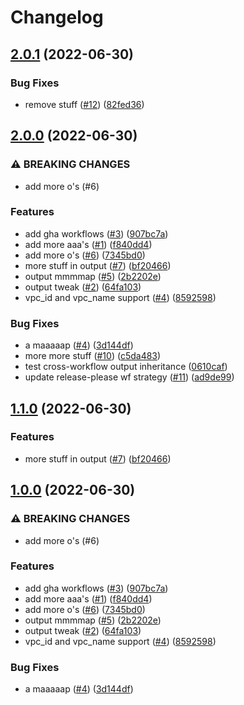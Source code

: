 # Changelog

## [2.0.1](https://github.com/entur/terraform-gcp-init-pr-flow/compare/v2.0.0...v2.0.1) (2022-06-30)


### Bug Fixes

* remove stuff ([#12](https://github.com/entur/terraform-gcp-init-pr-flow/issues/12)) ([82fed36](https://github.com/entur/terraform-gcp-init-pr-flow/commit/82fed365adc39d67f652f64ef26fb3d3ec62633a))

## [2.0.0](https://github.com/entur/terraform-gcp-init-pr-flow/compare/v1.1.0...v2.0.0) (2022-06-30)


### ⚠ BREAKING CHANGES

* add more o's (#6)

### Features

* add gha workflows ([#3](https://github.com/entur/terraform-gcp-init-pr-flow/issues/3)) ([907bc7a](https://github.com/entur/terraform-gcp-init-pr-flow/commit/907bc7a3b35fc890654fa3a32adfa069a24f7029))
* add more aaa's ([#1](https://github.com/entur/terraform-gcp-init-pr-flow/issues/1)) ([f840dd4](https://github.com/entur/terraform-gcp-init-pr-flow/commit/f840dd498acaa18d7e9f9f703212ed7e6c12f6c1))
* add more o's ([#6](https://github.com/entur/terraform-gcp-init-pr-flow/issues/6)) ([7345bd0](https://github.com/entur/terraform-gcp-init-pr-flow/commit/7345bd093117613fb80c8fbf403fb13fdb384bb2))
* more stuff in output ([#7](https://github.com/entur/terraform-gcp-init-pr-flow/issues/7)) ([bf20466](https://github.com/entur/terraform-gcp-init-pr-flow/commit/bf204665964384bbbc591edd6c5f6a82e736abd4))
* output mmmmap ([#5](https://github.com/entur/terraform-gcp-init-pr-flow/issues/5)) ([2b2202e](https://github.com/entur/terraform-gcp-init-pr-flow/commit/2b2202ecacb6737fd75db92a14777ba6e4e87169))
* output tweak ([#2](https://github.com/entur/terraform-gcp-init-pr-flow/issues/2)) ([64fa103](https://github.com/entur/terraform-gcp-init-pr-flow/commit/64fa103a128f33f60e7cf4b41713d8b70f7e904a))
* vpc_id and vpc_name support ([#4](https://github.com/entur/terraform-gcp-init-pr-flow/issues/4)) ([8592598](https://github.com/entur/terraform-gcp-init-pr-flow/commit/859259841844dc9c73e7838fce24f23343ab5917))


### Bug Fixes

* a maaaaap ([#4](https://github.com/entur/terraform-gcp-init-pr-flow/issues/4)) ([3d144df](https://github.com/entur/terraform-gcp-init-pr-flow/commit/3d144df02a1ee78b521c812ef4ab879e60c99496))
* more more stuff ([#10](https://github.com/entur/terraform-gcp-init-pr-flow/issues/10)) ([c5da483](https://github.com/entur/terraform-gcp-init-pr-flow/commit/c5da483e71348b9656c805206970164473134600))
* test cross-workflow output inheritance ([0610caf](https://github.com/entur/terraform-gcp-init-pr-flow/commit/0610caf5fb420317f10d2c7c1fe8ed68b500c6e8))
* update release-please wf strategy ([#11](https://github.com/entur/terraform-gcp-init-pr-flow/issues/11)) ([ad9de99](https://github.com/entur/terraform-gcp-init-pr-flow/commit/ad9de994eb3a8dd824b72faf4dda4ef2be8dfee6))

## [1.1.0](https://github.com/entur/terraform-gcp-init-pr-flow/compare/v1.0.0...v1.1.0) (2022-06-30)


### Features

* more stuff in output ([#7](https://github.com/entur/terraform-gcp-init-pr-flow/issues/7)) ([bf20466](https://github.com/entur/terraform-gcp-init-pr-flow/commit/bf204665964384bbbc591edd6c5f6a82e736abd4))

## [1.0.0](https://github.com/entur/terraform-gcp-init-pr-flow/compare/v0.1.0...v1.0.0) (2022-06-30)


### ⚠ BREAKING CHANGES

* add more o's (#6)

### Features

* add gha workflows ([#3](https://github.com/entur/terraform-gcp-init-pr-flow/issues/3)) ([907bc7a](https://github.com/entur/terraform-gcp-init-pr-flow/commit/907bc7a3b35fc890654fa3a32adfa069a24f7029))
* add more aaa's ([#1](https://github.com/entur/terraform-gcp-init-pr-flow/issues/1)) ([f840dd4](https://github.com/entur/terraform-gcp-init-pr-flow/commit/f840dd498acaa18d7e9f9f703212ed7e6c12f6c1))
* add more o's ([#6](https://github.com/entur/terraform-gcp-init-pr-flow/issues/6)) ([7345bd0](https://github.com/entur/terraform-gcp-init-pr-flow/commit/7345bd093117613fb80c8fbf403fb13fdb384bb2))
* output mmmmap ([#5](https://github.com/entur/terraform-gcp-init-pr-flow/issues/5)) ([2b2202e](https://github.com/entur/terraform-gcp-init-pr-flow/commit/2b2202ecacb6737fd75db92a14777ba6e4e87169))
* output tweak ([#2](https://github.com/entur/terraform-gcp-init-pr-flow/issues/2)) ([64fa103](https://github.com/entur/terraform-gcp-init-pr-flow/commit/64fa103a128f33f60e7cf4b41713d8b70f7e904a))
* vpc_id and vpc_name support ([#4](https://github.com/entur/terraform-gcp-init-pr-flow/issues/4)) ([8592598](https://github.com/entur/terraform-gcp-init-pr-flow/commit/859259841844dc9c73e7838fce24f23343ab5917))


### Bug Fixes

* a maaaaap ([#4](https://github.com/entur/terraform-gcp-init-pr-flow/issues/4)) ([3d144df](https://github.com/entur/terraform-gcp-init-pr-flow/commit/3d144df02a1ee78b521c812ef4ab879e60c99496))
